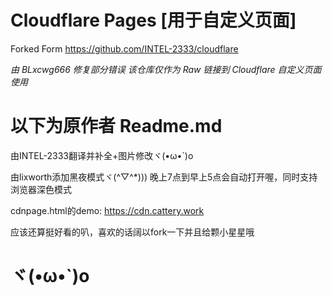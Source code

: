 Cloudflare Pages [用于自定义页面]
============================================================================

Forked Form https://github.com/INTEL-2333/cloudflare

*由 BLxcwg666 修复部分错误
该仓库仅作为 Raw 链接到 Cloudflare 自定义页面使用*

以下为原作者 Readme.md
============================================================================
由INTEL-2333翻译并补全+图片修改ヾ(•ω•`)o

由lixworth添加黑夜模式ヾ(^▽^*)))
晚上7点到早上5点会自动打开喔，同时支持浏览器深色模式

cdnpage.html的demo: https://cdn.cattery.work

应该还算挺好看的叭，喜欢的话阔以fork一下并且给颗小星星哦

ヾ(•ω•`)o
============================================================================
